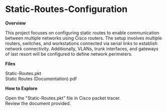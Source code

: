 # Static-Routes-Configuration

**Overview**

This project focuses on configuring static routes to enable communication between multiple networks using Cisco routers. The setup involves multiple routers, switches, and workstations connected via serial links to establish network connectivity. Additionally, VLANs, trunk interfaces, and gateways of last resort will be configured to define network perimeters.

**Files**

Static-Routes.pkt  
Static Routes (Documentation) pdf

**How to Explore**

Open the "Static-Routes.pkt" file in Cisco packet tracer.  
Review the document provided.
